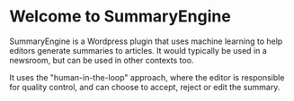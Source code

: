 # Welcome to SummaryEngine

SummaryEngine is a Wordpress plugin that uses machine learning to help editors generate summaries to articles. It would typically be used in a newsroom, but can be used in other contexts too.

It uses the "human-in-the-loop" approach, where the editor is responsible for quality control, and can choose to accept, reject or edit the summary.